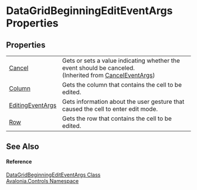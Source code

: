 # DataGridBeginningEditEventArgs Properties




## Properties
<table>
<tr>
<td><a href="https://learn.microsoft.com/dotnet/api/system.componentmodel.canceleventargs.cancel" target="_blank" rel="noopener noreferrer">Cancel</a></td>
<td>Gets or sets a value indicating whether the event should be canceled.<br />(Inherited from <a href="https://learn.microsoft.com/dotnet/api/system.componentmodel.canceleventargs" target="_blank" rel="noopener noreferrer">CancelEventArgs</a>)</td>
</tr>
<tr>
<td><a href="P_Avalonia_Controls_DataGridBeginningEditEventArgs_Column">Column</a></td>
<td>Gets the column that contains the cell to be edited.</td>
</tr>
<tr>
<td><a href="P_Avalonia_Controls_DataGridBeginningEditEventArgs_EditingEventArgs">EditingEventArgs</a></td>
<td>Gets information about the user gesture that caused the cell to enter edit mode.</td>
</tr>
<tr>
<td><a href="P_Avalonia_Controls_DataGridBeginningEditEventArgs_Row">Row</a></td>
<td>Gets the row that contains the cell to be edited.</td>
</tr>
</table>

## See Also


#### Reference
<a href="T_Avalonia_Controls_DataGridBeginningEditEventArgs">DataGridBeginningEditEventArgs Class</a>  
<a href="N_Avalonia_Controls">Avalonia.Controls Namespace</a>  

